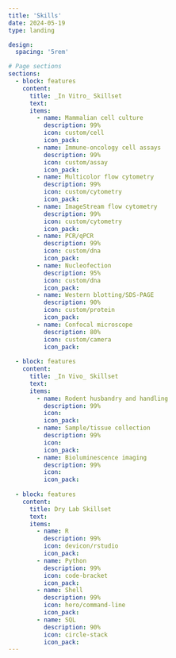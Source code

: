 ```yaml
---
title: 'Skills'
date: 2024-05-19
type: landing

design:
  spacing: '5rem'

# Page sections
sections:
  - block: features
    content:
      title: _In Vitro_ Skillset
      text: 
      items:
        - name: Mammalian cell culture
          description: 99%
          icon: custom/cell
          icon_pack: 
        - name: Immune-oncology cell assays
          description: 99%
          icon: custom/assay
          icon_pack: 
        - name: Multicolor flow cytometry
          description: 99%
          icon: custom/cytometry
          icon_pack: 
        - name: ImageStream flow cytometry
          description: 99%
          icon: custom/cytometry
          icon_pack: 
        - name: PCR/qPCR
          description: 99%
          icon: custom/dna
          icon_pack: 
        - name: Nucleofection
          description: 95%
          icon: custom/dna
          icon_pack:
        - name: Western blotting/SDS-PAGE
          description: 90%
          icon: custom/protein
          icon_pack:
        - name: Confocal microscope
          description: 80%
          icon: custom/camera
          icon_pack:
  
  - block: features
    content:
      title: _In Vivo_ Skillset
      text: 
      items:
        - name: Rodent husbandry and handling
          description: 99%
          icon: 
          icon_pack: 
        - name: Sample/tissue collection
          description: 99%
          icon: 
          icon_pack: 
        - name: Bioluminescence imaging
          description: 99%
          icon: 
          icon_pack: 
        
  - block: features
    content:
      title: Dry Lab Skillset
      text: 
      items:
        - name: R
          description: 99%
          icon: devicon/rstudio
          icon_pack: 
        - name: Python
          description: 99%
          icon: code-bracket
          icon_pack: 
        - name: Shell
          description: 99%
          icon: hero/command-line
          icon_pack: 
        - name: SQL
          description: 90%
          icon: circle-stack
          icon_pack: 
---
```


